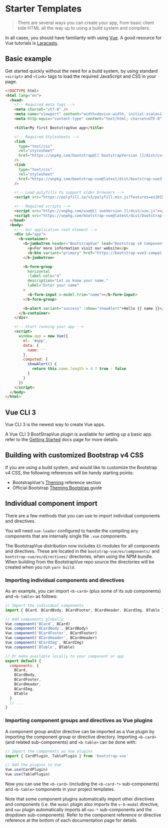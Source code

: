 # Starter Templates

> There are several ways you can create your app, from basic client side HTML all the way up to
> using a build system and compilers.

In all cases, you should have familiarity with using [Vue](https://vuejs.org). A good resource for
Vue tutorials is [Laracasts](https://laracasts.com/search?q=vue).

## Basic example

Get started quickly without the need for a build system, by using standard `<script>` and `<link>`
tags to load the required JavaScript and CSS in your page.

```html
<!DOCTYPE html>
<html lang="en">
  <head>
    <!-- Required meta tags -->
    <meta charset="utf-8" />
    <meta name="viewport" content="width=device-width, initial-scale=1, shrink-to-fit=no" />
    <meta http-equiv="content-type" content="text/html; charset=UTF-8" />

    <title>My first BootstrapVue app</title>

    <!-- Required Stylesheets -->
    <link
      type="text/css"
      rel="stylesheet"
      href="https://unpkg.com/bootstrap@[[ bootstrapVersion ]]/dist/css/bootstrap.min.css"
    />
    <link
      type="text/css"
      rel="stylesheet"
      href="https://unpkg.com/bootstrap-vue@latest/dist/bootstrap-vue3-compat.css"
    />

    <!-- Load polyfills to support older browsers -->
    <script src="https://polyfill.io/v3/polyfill.min.js?features=es2015%2CIntersectionObserver"></script>

    <!-- Required scripts -->
    <script src="https://unpkg.com/vue@[[ vueVersion ]]/dist/vue.js"></script>
    <script src="https://unpkg.com/bootstrap-vue@latest/dist/bootstrap-vue3-compat.js"></script>
  </head>
  <body>
    <!-- Our application root element -->
    <div id="app">
      <b-container>
        <b-jumbotron header="BootstrapVue" lead="Bootstrap v4 Components for Vue.js 2">
          <p>For more information visit our website</p>
          <b-btn variant="primary" href="https://bootstrap-vue3-compat.org/">More Info</b-btn>
        </b-jumbotron>

        <b-form-group
          horizontal
          :label-cols="4"
          description="Let us know your name."
          label="Enter your name"
        >
          <b-form-input v-model.trim="name"></b-form-input>
        </b-form-group>

        <b-alert variant="success" :show="showAlert">Hello {{ name }}</b-alert>
      </b-container>
    </div>

    <!-- Start running your app -->
    <script>
      window.app = new Vue({
        el: '#app',
        data: {
          name: ''
        },
        computed: {
          showAlert() {
            return this.name.length > 4 ? true : false
          }
        }
      })
    </script>
  </body>
</html>
```

## Vue CLI 3

Vue CLI 3 is the newest way to create Vue apps.

A Vue CLI 3 BootStrapVue plugin is available for setting up a basic app. refer to the
[Getting Started](/docs/#vue-cli-3-plugin) docs page for more details.

## Building with customized Bootstrap v4 CSS

If you are using a build system, and would like to customize the Bootstrap v4 CSS, the following
references will be handy starting points:

- BootstrapVue's [Theming](/docs/reference/theming) reference section
- Official Bootstrap
  [Theming Bootstrap ](https://getbootstrap.com/docs/4.5/getting-started/theming/) guide

## Individual component import

There are a few methods that you can use to import individual components and directives.

You will need `vue-loader` configured to handle the compiling any components that are internally
single file `.vue` components.

The BootstrapVue distribution now includes `ES` modules for all components and directives. These are
located in the `bootstrap-vue/es/components/` and `bootstrap-vue/es/directives/` directories, when
using the NPM bundle. When building from the BootstrapVue repo source the directories will be
created when you run `yarn build`.

### Importing individual components and directives

As an example, you can import `<b-card>` (plus some of its sub components) and `<b-table>` as
follows:

```js
// Import the individual components
import { BCard, BCardBody, BCardFooter, BCardHeader, BCardImg, BTable } from 'bootstrap-vue'

// Add components globally
Vue.component('BCard', BCard)
Vue.component('BCardBody', BCardBody)
Vue.component('BCardFooter', BCardFooter)
Vue.component('BCardHeader', BCardHeader)
Vue.component('BCardImg', BCardImg)
Vue.component('BTable', BTable)

// Or make available locally to your component or app
export default {
  components: {
    BCard,
    BCardBody,
    BCardFooter,
    BCardHeader,
    BCardImg,
    BTable
  }
  // ...
}
```

### Importing component groups and directives as Vue plugins

A component group and/or directive can be imported as a Vue plugin by importing the component group
or directive directory. Importing `<b-card>` (and related sub-components) and `<b-table>` can be
done with:

```js
// Import the components as Vue plugins
import { CardPlugin, TablePlugin } from 'bootstrap-vue'

// Add the plugins to Vue
Vue.use(CardPlugin)
Vue.use(TablePlugin)
```

Now you can use the `<b-card>` (including the `<b-card-*>` sub-components) and `<b-table>`
components in your project templates.

Note that some component plugins automatically import other directives and components (i.e. the
`modal` plugin also imports the `v-b-modal` directive, and `nav` plugin automatically imports all
`nav-*` sub-components and the dropdown sub-components). Refer to the component reference or
directive reference at the bottom of each documentation page for details.
